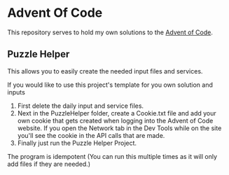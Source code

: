 # Advent Of Code
This repository serves to hold my own solutions to the [Advent of Code](https://adventofcode.com/).

## Puzzle Helper
This allows you to easily create the needed input files and services.

If you would like to use this project's template for you own solution and inputs
1. First delete the daily input and service files.
1. Next in the PuzzleHelper folder, create a Cookie.txt file and add your own cookie that gets created when logging into the Advent of Code website. If you open the Network tab in the Dev Tools while on the site you'll see the cookie in the API calls that are made.
1. Finally just run the Puzzle Helper Project.

The program is idempotent (You can run this multiple times as it will only add files if they are needed.)